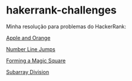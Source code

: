 # hakerrank-challenges
Minha resolução para problemas do HackerRank:

[Apple and Orange](https://www.hackerrank.com/challenges/apple-and-orange/problem)

[Number Line Jumps](https://www.hackerrank.com/challenges/number-line-jumps/problem)

[Forming a Magic Square](https://www.hackerrank.com/challenges/magic-square-forming/problem)

[Subarray Division](https://www.hackerrank.com/challenges/the-birthday-bar/problem)
